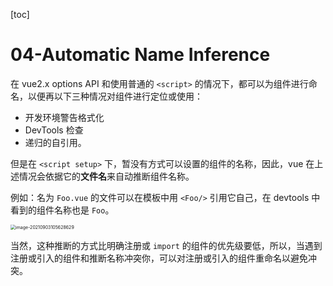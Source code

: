 [toc]

# 04-Automatic Name Inference

在 vue2.x options API 和使用普通的 `<script>` 的情况下，都可以为组件进行命名，以便再以下三种情况对组件进行定位或使用：

- 开发环境警告格式化
- DevTools 检查
- 递归的自引用。

但是在 `<script setup>` 下，暂没有方式可以设置的组件的名称，因此，vue 在上述情况会依据它的**文件名**来自动推断组件名称。



例如：名为 `Foo.vue` 的文件可以在模板中用 `<Foo/>` 引用它自己，在 devtools 中看到的组件名称也是 `Foo`。

<img src="/Users/ardor/Desktop/MyGitHub/web-study-record/Vue/Vue3.2-released/vue3.2-Demo/src/04-automatic-name-inference/img/Foo.vue.png" alt="image-20210903105628629" style="zoom:50%;" />

当然，这种推断的方式比明确注册或 `import` 的组件的优先级要低，所以，当遇到注册或引入的组件和推断名称冲突你，可以对注册或引入的组件重命名以避免冲突。

